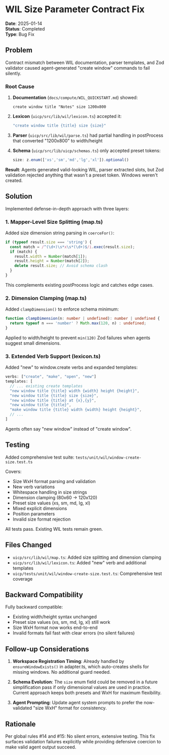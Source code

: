 # WIL Size Parameter Contract Fix

**Date**: 2025-01-14  
**Status**: Completed  
**Type**: Bug Fix

## Problem

Contract mismatch between WIL documentation, parser templates, and Zod validator caused agent-generated "create window" commands to fail silently.

### Root Cause

1. **Documentation** (`docs/compute/WIL_QUICKSTART.md`) showed:
   ```
   create window title "Notes" size 1200x800
   ```

2. **Lexicon** (`uicp/src/lib/wil/lexicon.ts`) accepted it:
   ```typescript
   "create window title {title} size {size}"
   ```

3. **Parser** (`uicp/src/lib/wil/parse.ts`) had partial handling in postProcess that converted "1200x800" to width/height

4. **Schema** (`uicp/src/lib/uicp/schemas.ts`) only accepted preset tokens:
   ```typescript
   size: z.enum(['xs','sm','md','lg','xl']).optional()
   ```

**Result**: Agents generated valid-looking WIL, parser extracted slots, but Zod validation rejected anything that wasn't a preset token. Windows weren't created.

## Solution

Implemented defense-in-depth approach with three layers:

### 1. Mapper-Level Size Splitting (map.ts)

Added size dimension string parsing in `coerceFor()`:
```typescript
if (typeof result.size === 'string') {
  const match = /^(\d+)\s*x\s*(\d+)$/i.exec(result.size);
  if (match) {
    result.width = Number(match[1]);
    result.height = Number(match[2]);
    delete result.size; // Avoid schema clash
  }
}
```

This complements existing postProcess logic and catches edge cases.

### 2. Dimension Clamping (map.ts)

Added `clampDimension()` to enforce schema minimum:
```typescript
function clampDimension(n: number | undefined): number | undefined {
  return typeof n === 'number' ? Math.max(120, n) : undefined;
}
```

Applied to width/height to prevent `min(120)` Zod failures when agents suggest small dimensions.

### 3. Extended Verb Support (lexicon.ts)

Added "new" to window.create verbs and expanded templates:
```typescript
verbs: ["create", "make", "open", "new"]
templates: [
  // ... existing create templates
  "new window title {title} width {width} height {height}",
  "new window title {title} size {size}",
  "new window title {title} at {x},{y}",
  "new window title {title}",
  "make window title {title} width {width} height {height}",
  // ...
]
```

Agents often say "new window" instead of "create window".

## Testing

Added comprehensive test suite: `tests/unit/wil/window-create-size.test.ts`

Covers:
- Size WxH format parsing and validation
- New verb variations
- Whitespace handling in size strings
- Dimension clamping (80x60 -> 120x120)
- Preset size values (xs, sm, md, lg, xl)
- Mixed explicit dimensions
- Position parameters
- Invalid size format rejection

All tests pass. Existing WIL tests remain green.

## Files Changed

- `uicp/src/lib/wil/map.ts`: Added size splitting and dimension clamping
- `uicp/src/lib/wil/lexicon.ts`: Added "new" verb and additional templates
- `uicp/tests/unit/wil/window-create-size.test.ts`: Comprehensive test coverage

## Backward Compatibility

Fully backward compatible:
- Existing width/height syntax unchanged
- Preset size values (xs, sm, md, lg, xl) still work
- Size WxH format now works end-to-end
- Invalid formats fail fast with clear errors (no silent failures)

## Follow-up Considerations

1. **Workspace Registration Timing**: Already handled by `ensureWindowExists()` in adapter.ts, which auto-creates shells for missing windows. No additional guard needed.

2. **Schema Evolution**: The `size` enum field could be removed in a future simplification pass if only dimensional values are used in practice. Current approach keeps both presets and WxH for maximum flexibility.

3. **Agent Prompting**: Update agent system prompts to prefer the now-validated "size WxH" format for consistency.

## Rationale

Per global rules #14 and #15: No silent errors, extensive testing. This fix surfaces validation failures explicitly while providing defensive coercion to make valid agent output succeed.
